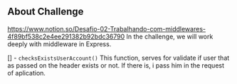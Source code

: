 ## About Challenge
https://www.notion.so/Desafio-02-Trabalhando-com-middlewares-4f89bf538c2e4ee291382b92bdc36790
In the challenge, we will work deeply with middleware in Express.

[] - `checksExistsUserAccount()` This function, serves for validate if user that as passed on the header exists or not. If there is, i pass him in the request of aplication.
